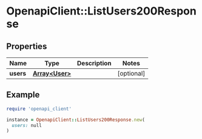 # OpenapiClient::ListUsers200Response

## Properties

| Name | Type | Description | Notes |
| ---- | ---- | ----------- | ----- |
| **users** | [**Array&lt;User&gt;**](User.md) |  | [optional] |

## Example

```ruby
require 'openapi_client'

instance = OpenapiClient::ListUsers200Response.new(
  users: null
)
```

